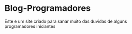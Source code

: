 # Blog-Programadores
Este e um site criado para sanar muito das duvidas de alguns programadores iniciantes
